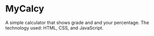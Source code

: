 # MyCalcy
A simple calculator that shows grade and and your percentage.
The technology used:  HTML, CSS, and JavaScript.
